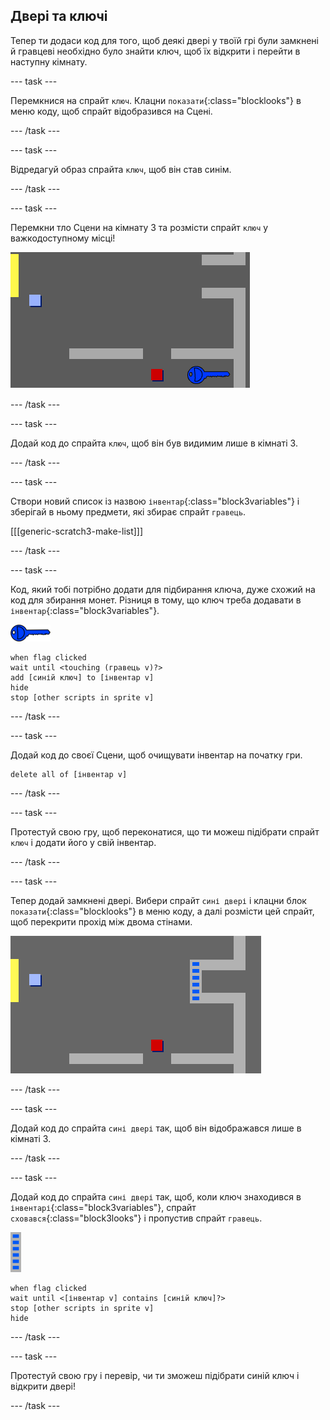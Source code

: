 ## Двері та ключі

Тепер ти додаси код для того, щоб деякі двері у твоїй грі були замкнені й гравцеві необхідно було знайти ключ, щоб їх відкрити і перейти в наступну кімнату.

--- task ---

Перемкнися на спрайт `ключ`. Клацни `показати`{:class="blocklooks"} в меню коду, щоб спрайт відобразився на Сцені.

--- /task ---

--- task ---

Відредагуй образ спрайта `ключ`, щоб він став синім.

--- /task ---

--- task ---

Перемкни тло Сцени на кімнату 3 та розмісти спрайт `ключ` у важкодоступному місці!

![знімок екрана](images/world-key.png)

--- /task ---

--- task ---

Додай код до спрайта `ключ`, щоб він був видимим лише в кімнаті 3.

--- /task ---

--- task ---

Створи новий список із назвою `інвентар`{:class="block3variables"} і зберігай в ньому предмети, які збирає спрайт `гравець`.

[[[generic-scratch3-make-list]]]

--- /task ---

--- task ---

Код, який тобі потрібно додати для підбирання ключа, дуже схожий на код для збирання монет. Різниця в тому, що ключ треба додавати в `інвентар`{:class="block3variables"}.

![ключ](images/key.png)

```blocks3
when flag clicked
wait until <touching (гравець v)?>
add [синій ключ] to [інвентар v]
hide
stop [other scripts in sprite v]
```

--- /task ---

--- task ---

Додай код до своєї Сцени, щоб очищувати інвентар на початку гри.

```blocks3
delete all of [інвентар v]
```

--- /task ---

--- task ---

Протестуй свою гру, щоб переконатися, що ти можеш підібрати спрайт `ключ` і додати його у свій інвентар.

--- /task ---

--- task ---

Тепер додай замкнені двері. Вибери спрайт `сині двері` і клацни блок `показати`{:class="blocklooks"} в меню коду, а далі розмісти цей спрайт, щоб перекрити прохід між двома стінами.

![знімок екрана](images/world-door.png)

--- /task ---

--- task ---

Додай код до спрайта `сині двері` так, щоб він відображався лише в кімнаті 3.

--- /task ---

--- task ---

Додай код до спрайта `сині двері` так, щоб, коли ключ знаходився в `інвентарі`{:class="block3variables"}, спрайт `сховався`{:class="block3looks"} і пропустив спрайт `гравець`.

![двері](images/door.png)

```blocks3
when flag clicked
wait until <[інвентар v] contains [синій ключ]?>
stop [other scripts in sprite v]
hide
```

--- /task ---

--- task ---

Протестуй свою гру і перевір, чи ти зможеш підібрати синій ключ і відкрити двері!

--- /task ---